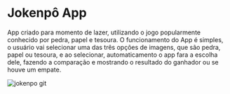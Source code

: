 # Jokenpô App

App criado para momento de lazer, utilizando o jogo popularmente conhecido por pedra, papel e tesoura.
O funcionamento do App é simples, o usuário vai selecionar uma das três opções de imagens, que são pedra, papel ou tesoura,
e ao selecionar, automaticamento o app fara a escolha dele, fazendo a comparação e mostrando o resultado do ganhador ou se houve um empate.


![jokenpo git](https://github.com/user-attachments/assets/4559605b-8636-4447-a451-43cae610b038)

